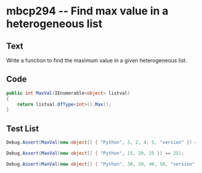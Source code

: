 # mbcp294 -- Find max value in a heterogeneous list

## Text

Write a function to find the maximum value in a given heterogeneous list.

## Code

```csharp
public int MaxVal(IEnumerable<object> listval)
{
    return listval.OfType<int>().Max();
}
```

## Test List

```csharp
Debug.Assert(MaxVal(new object[] { "Python", 3, 2, 4, 5, "version" }) == 5);
```

```csharp
Debug.Assert(MaxVal(new object[] { "Python", 15, 20, 25 }) == 25);
```

```csharp
Debug.Assert(MaxVal(new object[] { "Python", 30, 20, 40, 50, "version" }) == 50);
```
